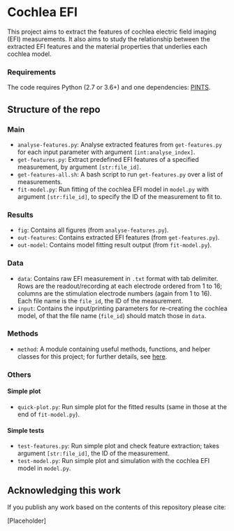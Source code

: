 # Cochlea EFI

This project aims to extract the features of cochlea electric field imaging (EFI) measurements.
It also aims to study the relationship between the extracted EFI features and the material properties that underlies each cochlea model.

### Requirements

The code requires Python (2.7 or 3.6+) and one dependencies:
[PINTS](https://github.com/pints-team/pints#installing-pints).


## Structure of the repo

### Main
- `analyse-features.py`: Analyse extracted features from `get-features.py` for each input parameter with argument `[int:analyse_index]`.
- `get-features.py`: Extract predefined EFI features of a specified measurement, by argument `[str:file_id]`.
- `get-features-all.sh`: A bash script to run `get-features.py` over a list of measurements.
- `fit-model.py`: Run fitting of the cochlea EFI model in `model.py` with argument `[str:file_id]`, to specify the ID of the measurement to fit to.

### Results
- `fig`: Contains all figures (from `analyse-features.py`).
- `out-features`: Contains extracted EFI features (from `get-features.py`).
- `out-model`: Contains model fitting result output (from `fit-model.py`).

### Data
- `data`: Contains raw EFI measurement in `.txt` format with tab delimiter.
Rows are the readout/recording at each electrode ordered from 1 to 16; columns are the stimulation electrode numbers (again from 1 to 16).
Each file name is the `file_id`, the ID of the measurement.
- `input`: Contains the input/printing parameters for re-creating the cochlea model, of that the file name (`file_id`) should match those in `data`.

### Methods
- `method`: A module containing useful methods, functions, and helper classes for this project;
for further details, see [here](./method/README.md).

### Others
#### Simple plot
- `quick-plot.py`: Run simple plot for the fitted results (same in those at the end of `fit-model.py`).

#### Simple tests
- `test-features.py`: Run simple plot and check feature extraction;
takes argument `[str:file_id]`, the ID of the measurement.
- `test-model.py`: Run simple plot and simulation with the cochlea EFI model in `model.py`.


## Acknowledging this work

If you publish any work based on the contents of this repository please cite:

[Placeholder]

